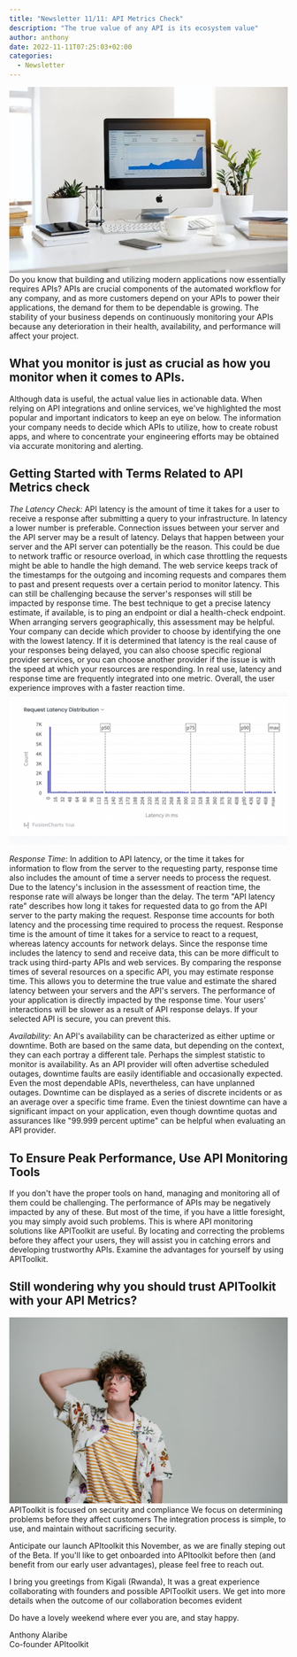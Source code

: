 ```yaml
---
title: "Newsletter 11/11: API Metrics Check"
description: "The true value of any API is its ecosystem value"
author: anthony 
date: 2022-11-11T07:25:03+02:00
categories:
  - Newsletter 
---
```


![Documentation](./monitoring-metrics.webp)
Do you know that building and utilizing modern applications now essentially requires APIs? APIs are crucial components of the automated workflow for any company, and as more customers depend on your APIs to power their applications, the demand for them to be dependable is growing. The stability of your business depends on continuously monitoring your APIs because any deterioration in their health, availability, and performance will affect your project.

## What you monitor is just as crucial as how you monitor when it comes to APIs. 

Although data is useful, the actual value lies in actionable data. When relying on API integrations and online services, we've highlighted the most popular and important indicators to keep an eye on below. The information your company needs to decide which APIs to utilize, how to create robust apps, and where to concentrate your engineering efforts may be obtained via accurate monitoring and alerting.

## Getting Started with Terms Related to API Metrics check
*The Latency Check:* API latency is the amount of time it takes for a user to receive a response after submitting a query to your infrastructure. In latency a lower number is preferable. Connection issues between your server and the API server may be a result of latency. Delays that happen between your server and the API server can potentially be the reason. This could be due to network traffic or resource overload, in which case throttling the requests might be able to handle the high demand. The web service keeps track of the timestamps for the outgoing and incoming requests and compares them to past and present requests over a certain period to monitor latency. This can still be challenging because the server's responses will still be impacted by response time. The best technique to get a precise latency estimate, if available, is to ping an endpoint or dial a health-check endpoint. When arranging servers geographically, this assessment may be helpful. Your company can decide which provider to choose by identifying the one with the lowest latency. If it is determined that latency is the real cause of your responses being delayed, you can also choose specific regional provider services, or you can choose another provider if the issue is with the speed at which your resources are responding. In real use, latency and response time are frequently integrated into one metric. Overall, the user experience improves with a faster reaction time.
![Latency](./latency_percentile_distribution.png)

*Response Time:* In addition to API latency, or the time it takes for information to flow from the server to the requesting party, response time also includes the amount of time a server needs to process the request. Due to the latency's inclusion in the assessment of reaction time, the response rate will always be longer than the delay. The term "API latency rate" describes how long it takes for requested data to go from the API server to the party making the request. Response time accounts for both latency and the processing time required to process the request.
Response time is the amount of time it takes for a service to react to a request, whereas latency accounts for network delays. Since the response time includes the latency to send and receive data, this can be more difficult to track using third-party APIs and web services. By comparing the response times of several resources on a specific API, you may estimate response time. This allows you to determine the true value and estimate the shared latency between your servers and the API's servers. The performance of your application is directly impacted by the response time. Your users' interactions will be slower as a result of API response delays. If your selected API is secure, you can prevent this.

*Availability:* An API's availability can be characterized as either uptime or downtime. Both are based on the same data, but depending on the context, they can each portray a different tale. Perhaps the simplest statistic to monitor is availability. As an API provider will often advertise scheduled outages, downtime faults are easily identifiable and occasionally expected. Even the most dependable APIs, nevertheless, can have unplanned outages. Downtime can be displayed as a series of discrete incidents or as an average over a specific time frame. Even the tiniest downtime can have a significant impact on your application, even though downtime quotas and assurances like "99.999 percent uptime" can be helpful when evaluating an API provider.

## To Ensure Peak Performance, Use API Monitoring Tools
If you don't have the proper tools on hand, managing and monitoring all of them could be challenging. The performance of APIs may be negatively impacted by any of these. But most of the time, if you have a little foresight, you may simply avoid such problems. This is where API monitoring solutions like APIToolkit are useful. By locating and correcting the problems before they affect your users, they will assist you in catching errors and developing trustworthy APIs. Examine the advantages for yourself by using APIToolkit.

## Still wondering why you should trust APIToolkit with your API Metrics?
![Still wondering why](./wondering-why.jpeg)
APIToolkit is focused on security and compliance
We focus on determining problems before they affect customers
The integration process is simple, to use, and maintain without sacrificing security. 

Anticipate our  launch APItoolkit this November, as we are finally steping out of the Beta. If you'll like to get onboarded into APItoolkit before then (and benefit from our early user advantages), please feel free to reach out.

I bring you greetings from Kigali (Rwanda), It was a great experience collaborating with founders and possible APIToolkit users. We get into more details when the outcome of our collaboration becomes evident

Do have a lovely weekend where ever you are, and stay happy.

Anthony Alaribe<br/> 
Co-founder APItoolkit




